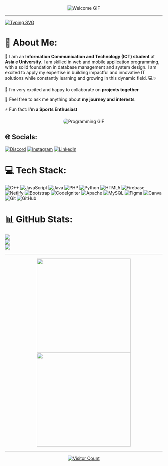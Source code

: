 <div align="center">
    <img src="https://media.giphy.com/media/xUPGGDNsLvqsBOhuU0/giphy.gif" alt="Welcome GIF" />
</div>

---

[![Typing SVG](https://readme-typing-svg.demolab.com?font=Fira+Code&size=24&pause=1000&color=F7AD77&background=FFD8FF00&center=true&width=435&lines=Hi+there!+%F0%9F%91%8B;I'm+Muhammad+Zidan+Satrio)](https://git.io/typing-svg)


<div class="row">
  <div class="col-md-8">
    <h1>💫 About Me:</h1>
    <p>🚀 I am an <strong>Information Communication and Technology (ICT) student</strong> at <strong>Asia e University</strong>. I am skilled in web and mobile application programming, with a solid foundation in database management and system design. I am excited to apply my expertise in building impactful and innovative IT solutions while constantly learning and growing in this dynamic field. 💻✨</p>
    <p>👯 I’m very excited and happy to collaborate on <strong>projects together</strong></p>
    <p>💬 Feel free to ask me anything about <strong>my journey and interests</strong></p>
    <p>⚡ Fun fact: <strong>I’m a Sports Enthusiast</strong></p>
  </div>
  <div class="col-md-4">
   <p align="center"><img src="https://media.giphy.com/media/qgQUggAC3Pfv687qPC/giphy.gif" alt="Programming GIF" style="max-width: 50%; border-radius: 10px;"></p>
  </div>
</div>




## 🌐 Socials:

[![Discord](https://img.shields.io/badge/Discord-%237289DA.svg?logo=discord&logoColor=white)](https://discord.gg/nemurorahime#8628) 
[![Instagram](https://img.shields.io/badge/Instagram-%23E4405F.svg?logo=Instagram&logoColor=white)](https://instagram.com/m.zids) 
[![LinkedIn](https://img.shields.io/badge/LinkedIn-%230077B5.svg?logo=linkedin&logoColor=white)](https://linkedin.com/in/muhammad-zidan-satrio-132984227)


# 💻 Tech Stack:

![C++](https://img.shields.io/badge/c++-%2300599C.svg?style=for-the-badge&logo=c%2B%2B&logoColor=white) 
![JavaScript](https://img.shields.io/badge/javascript-%23323330.svg?style=for-the-badge&logo=javascript&logoColor=%23F7DF1E) 
![Java](https://img.shields.io/badge/java-%23ED8B00.svg?style=for-the-badge&logo=openjdk&logoColor=white) 
![PHP](https://img.shields.io/badge/php-%23777BB4.svg?style=for-the-badge&logo=php&logoColor=white) 
![Python](https://img.shields.io/badge/python-3670A0?style=for-the-badge&logo=python&logoColor=ffdd54) 
![HTML5](https://img.shields.io/badge/html5-%23E34F26.svg?style=for-the-badge&logo=html5&logoColor=white) 
![Firebase](https://img.shields.io/badge/firebase-%23039BE5.svg?style=for-the-badge&logo=firebase) 
![Netlify](https://img.shields.io/badge/netlify-%23000000.svg?style=for-the-badge&logo=netlify&logoColor=#00C7B7) 
![Bootstrap](https://img.shields.io/badge/bootstrap-%238511FA.svg?style=for-the-badge&logo=bootstrap&logoColor=white) 
![CodeIgniter](https://img.shields.io/badge/CodeIgniter-%23EF4223.svg?style=for-the-badge&logo=codeIgniter&logoColor=white) 
![Apache](https://img.shields.io/badge/apache-%23D42029.svg?style=for-the-badge&logo=apache&logoColor=white) 
![MySQL](https://img.shields.io/badge/mysql-4479A1.svg?style=for-the-badge&logo=mysql&logoColor=white) 
![Figma](https://img.shields.io/badge/figma-%23F24E1E.svg?style=for-the-badge&logo=figma&logoColor=white) 
![Canva](https://img.shields.io/badge/Canva-%2300C4CC.svg?style=for-the-badge&logo=Canva&logoColor=white) 
![Git](https://img.shields.io/badge/git-%23F05033.svg?style=for-the-badge&logo=git&logoColor=white) 
![GitHub](https://img.shields.io/badge/github-%23121011.svg?style=for-the-badge&logo=github&logoColor=white)



# 📊 GitHub Stats:

![](https://github-readme-stats.vercel.app/api?username=Zidsly&theme=moltack&hide_border=false&include_all_commits=true&count_private=true)  
![](https://github-readme-streak-stats.herokuapp.com/?user=Zidsly&theme=moltack&hide_border=false)  
![](https://github-readme-stats.vercel.app/api/top-langs/?username=Zidsly&theme=moltack&hide_border=false&include_all_commits=true&count_private=true&layout=compact)


---

<div align="center">
    <img src="https://media.giphy.com/media/9UocKhDBVbyAbgH0wq/giphy.gif" width="300" />
    <img src="https://media.giphy.com/media/fhstH5Ma5feYzqo8mT/giphy.gif" width="300" />
</div>

---

<div align="center">
    <a href="https://visitcount.itsvg.in">
        <img src="https://visitcount.itsvg.in/api?id=Zidsly&icon=0&color=0" alt="Visitor Count">
    </a>
</div>

<!-- Proudly created with GPRM ( https://gprm.itsvg.in ) -->
